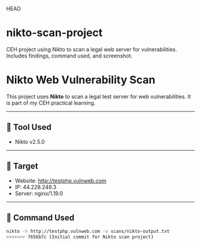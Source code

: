  HEAD
# nikto-scan-project
CEH project using Nikto to scan a legal web server for vulnerabilities. Includes findings, command used, and screenshot.

# Nikto Web Vulnerability Scan

This project uses **Nikto** to scan a legal test server for web vulnerabilities. It is part of my CEH practical learning.

---

## 🔧 Tool Used

- Nikto v2.5.0

---

## 📡 Target

- Website: http://testphp.vulnweb.com  
- IP: 44.228.249.3  
- Server: nginx/1.19.0

---

## 🧾 Command Used

```bash
nikto -h http://testphp.vulnweb.com -o scans/nikto-output.txt
>>>>>>> 7656b7c (Initial commit for Nikto scan project)
